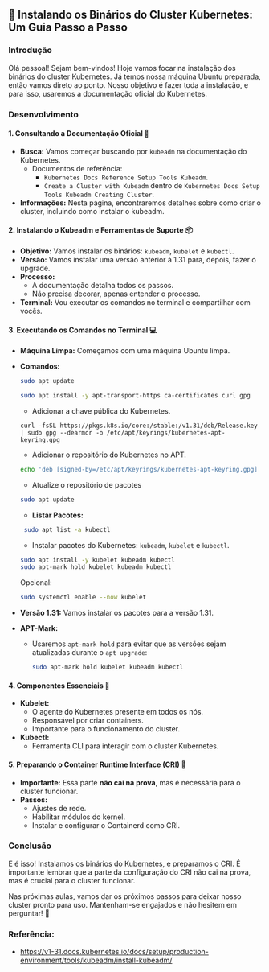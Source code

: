 ## 🚀 Instalando os Binários do Cluster Kubernetes: Um Guia Passo a Passo

### Introdução

Olá pessoal! Sejam bem-vindos! Hoje vamos focar na instalação dos binários do cluster Kubernetes. Já temos nossa máquina Ubuntu preparada, então vamos direto ao ponto. Nosso objetivo é fazer toda a instalação, e para isso, usaremos a documentação oficial do Kubernetes.

### Desenvolvimento

#### 1. Consultando a Documentação Oficial 📖

*   **Busca:** Vamos começar buscando por `kubeadm` na documentação do Kubernetes.
    *   Documentos de referência:
        *   `Kubernetes Docs Reference Setup Tools Kubeadm`.
        *   `Create a Cluster with Kubeadm` dentro de `Kubernetes Docs Setup Tools Kubeadm Creating Cluster`.
*   **Informações:** Nesta página, encontraremos detalhes sobre como criar o cluster, incluindo como instalar o kubeadm.

#### 2. Instalando o Kubeadm e Ferramentas de Suporte 📦

*   **Objetivo:** Vamos instalar os binários: `kubeadm`, `kubelet` e `kubectl`.
*   **Versão:** Vamos instalar uma versão anterior à 1.31 para, depois, fazer o upgrade.
*   **Processo:**
    *   A documentação detalha todos os passos.
    *   Não precisa decorar, apenas entender o processo.
*   **Terminal:** Vou executar os comandos no terminal e compartilhar com vocês.

#### 3. Executando os Comandos no Terminal 💻

*   **Máquina Limpa:** Começamos com uma máquina Ubuntu limpa.
*   **Comandos:**
    ```bash
    sudo apt update
    ```
    ```bash
    sudo apt install -y apt-transport-https ca-certificates curl gpg
    ```
    *   Adicionar a chave pública do Kubernetes.
    ```
    curl -fsSL https://pkgs.k8s.io/core:/stable:/v1.31/deb/Release.key | sudo gpg --dearmor -o /etc/apt/keyrings/kubernetes-apt-keyring.gpg
    ```
    *   Adicionar o repositório do Kubernetes no APT.
    ```bash
    echo 'deb [signed-by=/etc/apt/keyrings/kubernetes-apt-keyring.gpg] https://pkgs.k8s.io/core:/stable:/v1.31/deb/ /' | sudo tee /etc/apt/sources.list.d/kubernetes.list
    ```
    * Atualize o repositório de pacotes
    ```bash
    sudo apt update
    ```
    *   **Listar Pacotes:**
    ```bash
     sudo apt list -a kubectl
    ```
    *   Instalar pacotes do Kubernetes: `kubeadm`, `kubelet` e `kubectl`.
    ```bash
    sudo apt install -y kubelet kubeadm kubectl
    sudo apt-mark hold kubelet kubeadm kubectl
    ```

    Opcional:
    ```bash
    sudo systemctl enable --now kubelet
    ```
    

*   **Versão 1.31:** Vamos instalar os pacotes para a versão 1.31.
*   **APT-Mark:**
     * Usaremos `apt-mark hold` para evitar que as versões sejam atualizadas durante o `apt upgrade`:
        ```bash
        sudo apt-mark hold kubelet kubeadm kubectl
        ```

#### 4. Componentes Essenciais 🧩

*   **Kubelet:**
    *   O agente do Kubernetes presente em todos os nós.
    *   Responsável por criar containers.
    *   Importante para o funcionamento do cluster.
*   **Kubectl:**
    *  Ferramenta CLI para interagir com o cluster Kubernetes.

#### 5. Preparando o Container Runtime Interface (CRI) 🐳

*   **Importante:** Essa parte **não cai na prova**, mas é necessária para o cluster funcionar.
*   **Passos:**
    *  Ajustes de rede.
    *  Habilitar módulos do kernel.
    *  Instalar e configurar o Containerd como CRI.

### Conclusão

E é isso! Instalamos os binários do Kubernetes, e preparamos o CRI. É importante lembrar que a parte da configuração do CRI não cai na prova, mas é crucial para o cluster funcionar.

Nas próximas aulas, vamos dar os próximos passos para deixar nosso cluster pronto para uso. Mantenham-se engajados e não hesitem em perguntar! 👋

### Referência:

- https://v1-31.docs.kubernetes.io/docs/setup/production-environment/tools/kubeadm/install-kubeadm/